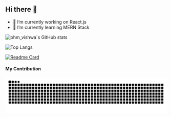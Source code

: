 ## Hi there 👋

- 🔭 I’m currently working on React.js
- 🌱 I’m currently learning MERN Stack

![ohm_vishwa`s GitHub stats](https://github-readme-stats.vercel.app/api?username=ohm-vishwa&show_icons=true&theme=gradient)

![Top Langs](https://github-readme-stats.vercel.app/api/top-langs/?username=ohm-vishwa&layout=donut)

[![Readme Card](https://github-readme-stats.vercel.app/api/pin/?username=ohm-vishwa&repo=Web-Dev-Cheat-Sheet)](https://github.com/ohm-vishwa/Web-Dev-Cheat-Sheet.git)

#### My Contribution

<picture>
  <source media="(prefers-color-scheme: dark)" srcset="https://raw.githubusercontent.com/ohm-vishwa/ohm-vishwa/output/github-contribution-grid-snake-dark.svg">
  <source media="(prefers-color-scheme: light)" srcset="https://raw.githubusercontent.com/ohm-vishwa/ohm-vishwa/output/github-contribution-grid-snake.svg">
  <img alt="github contribution grid snake animation" src="https://raw.githubusercontent.com/ohm-vishwa/ohm-vishwa/output/github-contribution-grid-snake-dark.svg">
</picture>
